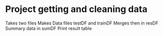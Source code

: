 # Project getting and cleaning data 
 Takes two files 
 Makes Data files testDF and trainDF
 Merges then in resDF
 Summary data in sumDF
 Print result table

